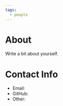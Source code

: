```yaml
---
tags:
  - people
---
```


# About
Write a bit about yourself.

# Contact Info
- Email:
- GitHub:
- Other:

